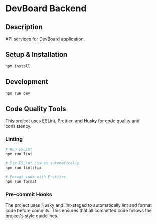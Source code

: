 # DevBoard Backend

## Description

API services for DevBoard application.

## Setup & Installation

```bash
npm install
```

## Development

```bash
npm run dev
```

## Code Quality Tools

This project uses ESLint, Prettier, and Husky for code quality and consistency.

### Linting

```bash
# Run ESLint
npm run lint

# Fix ESLint issues automatically
npm run lint:fix

# Format code with Prettier
npm run format
```

### Pre-commit Hooks

The project uses Husky and lint-staged to automatically lint and format code before commits. This ensures that all committed code follows the project's style guidelines.
